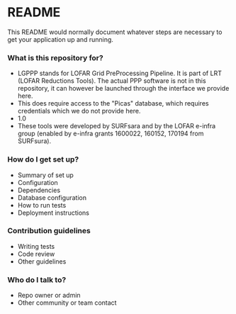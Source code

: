 # README #

This README would normally document whatever steps are necessary to get your application up and running.

### What is this repository for? ###

* LGPPP stands for LOFAR Grid PreProcessing Pipeline. It is part of LRT (LOFAR Reductions Tools). The actual PPP software is not in this repository, it can however be launched through the interface we provide here.
* This does require access to the "Picas" database, which requires credentials which we do not provide here.
* 1.0
* These tools were developed by SURFsara and by the LOFAR e-infra group (enabled by e-infra grants 1600022, 160152, 170194 from SURFsura).

### How do I get set up? ###

* Summary of set up
* Configuration
* Dependencies
* Database configuration
* How to run tests
* Deployment instructions

### Contribution guidelines ###

* Writing tests
* Code review
* Other guidelines

### Who do I talk to? ###

* Repo owner or admin
* Other community or team contact